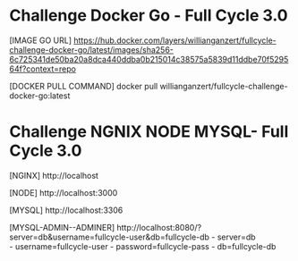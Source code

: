 # Challenge Docker Go - Full Cycle 3.0 

[IMAGE GO URL] https://hub.docker.com/layers/willianganzert/fullcycle-challenge-docker-go/latest/images/sha256-6c725341de50ba20a8dca440ddba0b215014c38575a5839d11ddbe70f529564f?context=repo 

[DOCKER PULL COMMAND] docker pull willianganzert/fullcycle-challenge-docker-go:latest


# Challenge NGNIX NODE MYSQL- Full Cycle 3.0

[NGINX] http://localhost

[NODE] http://localhost:3000

[MYSQL] http://localhost:3306

[MYSQL-ADMIN--ADMINER] http://localhost:8080/?server=db&username=fullcycle-user&db=fullcycle-db
    - server=db    
    - username=fullcycle-user
    - password=fullcycle-pass
    - db=fullcycle-db
    

